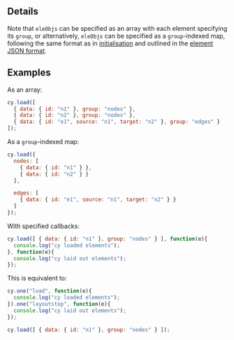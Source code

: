 ## Details

Note that `eleObjs` can be specified as an array with each element specifying its `group`, or alternatively, `eleObjs` can be specified as a `group`-indexed map, following the same format as in [initialisation](#core/initialisation) and outlined in the [element JSON format](#notation/elements-json).

## Examples

As an array:
```js
cy.load([
  { data: { id: "n1" }, group: "nodes" },
  { data: { id: "n2" }, group: "nodes" },
  { data: { id: "e1", source: "n1", target: "n2" }, group: "edges" }
]);
```

As a `group`-indexed map:
```js
cy.load({
  nodes: [
    { data: { id: "n1" } },
    { data: { id: "n2" } }
  ],

  edges: [
    { data: { id: "e1", source: "n1", target: "n2" } }
  ]
});
```

With specified callbacks:
```js
cy.load([ { data: { id: "n1" }, group: "nodes" } ], function(e){
  console.log("cy loaded elements");
}, function(e){
  console.log("cy laid out elements");
});
```

This is equivalent to:
```js
cy.one("load", function(e){
  console.log("cy loaded elements");
}).one("layoutstop", function(e){
  console.log("cy laid out elements");
});

cy.load([ { data: { id: "n1" }, group: "nodes" } ]);
```